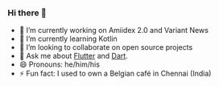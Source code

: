 ### Hi there 👋

- 🔭 I’m currently working on Amiidex 2.0 and Variant News
- 🌱 I’m currently learning Kotlin
- 👯 I’m looking to collaborate on open source projects
- 💬 Ask me about [Flutter](https://flutter.dev/) and [Dart](https://dart.dev/).
- 😄 Pronouns: he/him/his
- ⚡ Fun fact: I used to own a Belgian café in Chennai (India)
